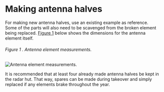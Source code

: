 # Making antenna halves
For making new antenna halves, use an existing example as reference. Some of the parts will also need to be scavenged from the broken element being replaced. [Figure 1](#figure-1-antenna-element-measurements) below shows the dimensions for the antenna element itself.

###### Figure 1 . Antenna element measurements.
![Antenna element measurements.](images/element.jpg)

It is recommended that at least four already made antenna halves be kept in the radar hut. That way, spares can be made during takeover and simply replaced if any elements brake throughout the year.